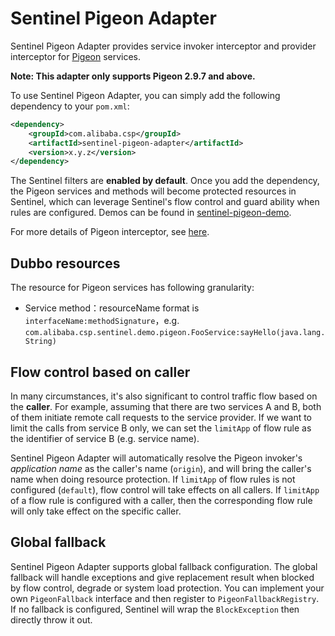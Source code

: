 # Sentinel Pigeon Adapter


Sentinel Pigeon Adapter provides service invoker interceptor and provider interceptor
for [Pigeon](https://github.com/dianping/pigeon) services.

**Note: This adapter only supports Pigeon 2.9.7 and above.**

To use Sentinel Pigeon Adapter, you can simply add the following dependency to your `pom.xml`:

```xml
<dependency>
    <groupId>com.alibaba.csp</groupId>
    <artifactId>sentinel-pigeon-adapter</artifactId>
    <version>x.y.z</version>
</dependency>
```

The Sentinel filters are **enabled by default**. Once you add the dependency,
the Pigeon services and methods will become protected resources in Sentinel,
which can leverage Sentinel's flow control and guard ability when rules are configured.
Demos can be found in [sentinel-pigeon-demo](https://github.com/wchswchs/sentinel-pigeon/tree/master/sentinel-pigeon-demo).

For more details of Pigeon interceptor, see [here](https://github.com/dianping/pigeon/blob/master/USER_GUIDE.md#%E5%A6%82%E4%BD%95%E5%AE%9A%E4%B9%89%E8%87%AA%E5%B7%B1%E7%9A%84%E6%8B%A6%E6%88%AA%E5%99%A8).

## Dubbo resources

The resource for Pigeon services has following granularity:

- Service method：resourceName format is `interfaceName:methodSignature`，e.g. `com.alibaba.csp.sentinel.demo.pigeon.FooService:sayHello(java.lang.String)`

## Flow control based on caller

In many circumstances, it's also significant to control traffic flow based on the **caller**.
For example, assuming that there are two services A and B, both of them initiate remote call requests to the service provider.
If we want to limit the calls from service B only, we can set the `limitApp` of flow rule as the identifier of service B (e.g. service name).

Sentinel Pigeon Adapter will automatically resolve the Pigeon invoker's *application name* as the caller's name (`origin`),
and will bring the caller's name when doing resource protection.
If `limitApp` of flow rules is not configured (`default`), flow control will take effects on all callers.
If `limitApp` of a flow rule is configured with a caller, then the corresponding flow rule will only take effect on the specific caller.

## Global fallback

Sentinel Pigeon Adapter supports global fallback configuration.
The global fallback will handle exceptions and give replacement result when blocked by
flow control, degrade or system load protection. You can implement your own `PigeonFallback` interface
and then register to `PigeonFallbackRegistry`. If no fallback is configured, Sentinel will wrap the `BlockException`
then directly throw it out.